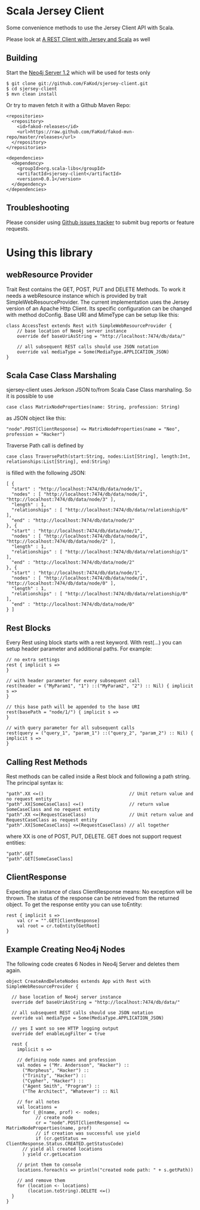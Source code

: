 Scala Jersey Client
==================

Some convenience methods to use the Jersey Client API with Scala.

Please look at [A REST Client with Jersey and Scala](http://blog.fakod.eu/2010/12/10/yet-another-trya-rest-client-with-jersey-and-scala/) as well

Building
--------

Start the [Neo4j Server 1.2](http://neo4j.org/download/) which will be used for tests only

    $ git clone git://github.com/FaKod/sjersey-client.git
    $ cd sjersey-client
    $ mvn clean install

Or try to maven fetch it with a Github Maven Repo:

    <repositories>
      <repository>
        <id>fakod-releases</id>
        <url>https://raw.github.com/FaKod/fakod-mvn-repo/master/releases</url>
      </repository>
    </repositories>

    <dependencies>
      <dependency>
        <groupId>org.scala-libs</groupId>
        <artifactId>sjersey-client</artifactId>
        <version>0.0.1</version>
      </dependency>
    </dependencies>

Troubleshooting
---------------

Please consider using [Github issues tracker](https://github.com/FaKod/sjersey-client/issues) to submit bug reports or feature requests.


Using this library
==================

webResource Provider
-------------------

Trait Rest contains the GET, POST, PUT and DELETE Methods. To work it needs a webResource instance which is provided by trait SimpleWebResourceProvider. The current implementation uses the Jersey version of an Apache Http Client. Its specific configuration can be changed with method doConfig.
Base URI and MimeType can be setup like this:


    class AccessTest extends Rest with SimpleWebResourceProvider {
		// base location of Neo4j server instance
		override def baseUriAsString = "http://localhost:7474/db/data/"

		// all subsequent REST calls should use JSON notation
		override val mediaType = Some(MediaType.APPLICATION_JSON)
	}
	
Scala Case Class Marshaling
---------------------------

sjersey-client uses Jerkson JSON to/from Scala Case Class marshaling. So it is possible to use

	case class MatrixNodeProperties(name: String, profession: String)
	
as JSON object like this:

	"node".POST[ClientResponse] <= MatrixNodeProperties(name = "Neo", profession = "Hacker")
	
Traverse Path call is defined by

	case class TraversePath(start:String, nodes:List[String], length:Int, relationships:List[String], end:String)

is filled with the following JSON:

	[ {
	  "start" : "http://localhost:7474/db/data/node/1",
	  "nodes" : [ "http://localhost:7474/db/data/node/1", "http://localhost:7474/db/data/node/3" ],
	  "length" : 1,
	  "relationships" : [ "http://localhost:7474/db/data/relationship/6" ],
	  "end" : "http://localhost:7474/db/data/node/3"
	}, {
	  "start" : "http://localhost:7474/db/data/node/1",
	  "nodes" : [ "http://localhost:7474/db/data/node/1", "http://localhost:7474/db/data/node/2" ],
	  "length" : 1,
	  "relationships" : [ "http://localhost:7474/db/data/relationship/1" ],
	  "end" : "http://localhost:7474/db/data/node/2"
	}, {
	  "start" : "http://localhost:7474/db/data/node/1",
	  "nodes" : [ "http://localhost:7474/db/data/node/1", "http://localhost:7474/db/data/node/0" ],
	  "length" : 1,
	  "relationships" : [ "http://localhost:7474/db/data/relationship/0" ],
	  "end" : "http://localhost:7474/db/data/node/0"
	} ]
	
	
Rest Blocks
-----------

Every Rest using block starts with a rest keyword. With rest(...) you can setup header parameter and additional paths. For example:

	// no extra settings
	rest { implicit s =>
	}
	
	// with header parameter for every subsequent call
	rest(header = ("MyParam1", "1") ::("MyParam2", "2") :: Nil) { implicit s =>
	}
	
	// this base path will be appended to the base URI
	rest(basePath = "node/1/") { implicit s =>
	}

	// with query parameter for all subsequent calls
	rest(query = ("query_1", "param_1") ::("query_2", "param_2") :: Nil) { implicit s =>
    }
	
Calling Rest Methods
--------------------
Rest methods can be called inside a Rest block and following a path string. The principal syntax is:

	"path".XX <=()					              // Unit return value and no request entity
	"path".XX[SomeCaseClass] <=()		          // return value SomeCaseClass and no request entity
	"path".XX <=(RequestCaseClass)                // Unit return value and RequestCaseClass as request entity
	"path".XX[SomeCaseClass] <=(RequestCaseClass) // all together
	
where XX is one of POST, PUT, DELETE. 
GET does not support request entities:

	"path".GET
	"path".GET[SomeCaseClass]

ClientResponse
--------------
Expecting an instance of class ClientResponse means: No exception will be thrown. The status of the response can be retrieved from the returned object.
To get the response entity you can use toEntity:

	rest { implicit s =>
	    val cr = "".GET[ClientResponse]
	    val root = cr.toEntity[GetRoot]
	}
	
Example Creating Neo4j Nodes
----------------------------

The following code creates 6 Nodes in Neo4j Server and deletes them again.

	object CreateAndDeleteNodes extends App with Rest with SimpleWebResourceProvider {

	  // base location of Neo4j server instance
	  override def baseUriAsString = "http://localhost:7474/db/data/"

	  // all subsequent REST calls should use JSON notation
	  override val mediaType = Some(MediaType.APPLICATION_JSON)

	  // yes I want so see HTTP logging output
	  override def enableLogFilter = true

	  rest {
	    implicit s =>

	    // defining node names and profession
	    val nodes = ("Mr. Andersson", "Hacker") ::
	      ("Morpheus", "Hacker") ::
	      ("Trinity", "Hacker") ::
	      ("Cypher", "Hacker") ::
	      ("Agent Smith", "Program") ::
	      ("The Architect", "Whatever") :: Nil

	    // for all notes
	    val locations =
	      for (_@(name, prof) <- nodes;
	           // create node
	           cr = "node".POST[ClientResponse] <= MatrixNodeProperties(name, prof)
	           // if creation was successful use yield
	           if (cr.getStatus == ClientResponse.Status.CREATED.getStatusCode)
	      // yield all created locations
	      ) yield cr.getLocation

	    // print them to console
	    locations.foreach(s => println("created node path: " + s.getPath))

	    // and remove them
	    for (location <- locations) 
			(location.toString).DELETE <=()
	  }
	}
	
	